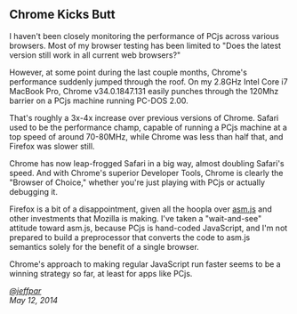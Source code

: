 Chrome Kicks Butt
---
I haven't been closely monitoring the performance of PCjs across various browsers.  Most of my browser testing has
been limited to "Does the latest version still work in all current web browsers?"

However, at some point during the last couple months, Chrome's performance suddenly jumped through the roof.  On my
2.8GHz Intel Core i7 MacBook Pro, Chrome v34.0.1847.131 easily punches through the 120Mhz barrier on a PCjs machine
running PC-DOS 2.00.

That's roughly a 3x-4x increase over previous versions of Chrome.  Safari used to be the performance champ, capable
of running a PCjs machine at a top speed of around 70-80MHz, while Chrome was less than half that, and Firefox was
slower still.

Chrome has now leap-frogged Safari in a big way, almost doubling Safari's speed.  And with Chrome's superior
Developer Tools, Chrome is clearly the "Browser of Choice," whether you're just playing with PCjs or actually
debugging it.

Firefox is a bit of a disappointment, given all the hoopla over [asm.js](http://asmjs.org/) and other investments
that Mozilla is making.  I've taken a "wait-and-see" attitude toward asm.js, because PCjs is hand-coded JavaScript,
and I'm not prepared to build a preprocessor that converts the code to asm.js semantics solely for the benefit of a
single browser.

Chrome's approach to making regular JavaScript run faster seems to be a winning strategy so far, at least for apps
like PCjs.

*[@jeffpar](http://twitter.com/jeffpar)*  
*May 12, 2014*